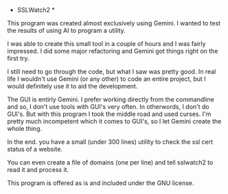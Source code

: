 * SSLWatch2 *


This program was created almost exclusively using Gemini.
I wanted to test the results of using AI to program
a utility.

I was able to create this small tool in a couple of hours
and I was fairly impressed. I did some major refactoring
and Gemini got things right on the first try.

I still need to go through the code, but what I saw
was pretty good. In real life I wouldn't use
Gemini (or any other) to code an entire project,
but I would definitely use it to aid the development.

The GUI is entirly Gemini. I prefer working directly
from the commandline and so, I don't use tools with
GUI's very often. In otherwords, I don't do GUI's.
But with this program I took the middle road and
used curses. I'm pretty much incompetent which it
comes to GUI's, so I let Gemini create the whole 
thing.

In the end. you have a small (under 300 lines) utility
to check the ssl cert status of a website.

You can even create a file of domains (one per line)
and tell sslwatch2 to read it and process it.


This program is offered as is and included under
the GNU license. 
